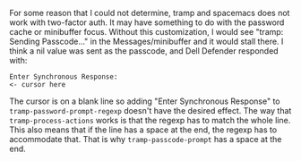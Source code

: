 For some reason that I could not determine, tramp and spacemacs does not work
with two-factor auth. It may have something to do with the password cache or
minibuffer focus. Without this customization, I would see "tramp: Sending
Passcode..." in the Messages/minibuffer and it would stall there. I think a nil
value was sent as the passcode, and Dell Defender responded with:

    Enter Synchronous Response: 
    <- cursor here

The cursor is on a blank line so adding "Enter Synchronous Response" to
`tramp-password-prompt-regexp` doesn't have the desired effect. The way that
`tramp-process-actions` works is that the regexp has to match the whole line. This
also means that if the line has a space at the end, the regexp has to
accommodate that. That is why `tramp-passcode-prompt` has a space at the end.
